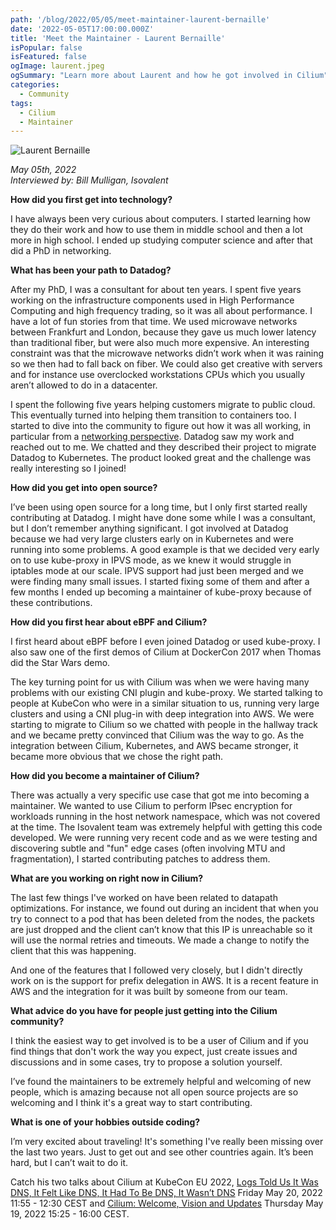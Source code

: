 ```yaml
---
path: '/blog/2022/05/05/meet-maintainer-laurent-bernaille'
date: '2022-05-05T17:00:00.000Z'
title: 'Meet the Maintainer - Laurent Bernaille'
isPopular: false
isFeatured: false
ogImage: laurent.jpeg
ogSummary: "Learn more about Laurent and how he got involved in Cilium"
categories:
  - Community
tags:
  - Cilium
  - Maintainer
---
```


![Laurent Bernaille](laurent.jpg)

*May 05th, 2022*  
*Interviewed by: Bill Mulligan, Isovalent*

**How did you first get into technology?**

I have always been very curious about computers. I started learning how they do their work and how to use them in middle school and then a lot more in high school. I ended up studying computer science and after that did a PhD in networking.

**What has been your path to Datadog?**

After my PhD, I was a consultant for about ten years. I spent five years working on the infrastructure components used in High Performance Computing and high frequency trading, so it was all about performance. I have a lot of fun stories from that time. We used microwave networks between Frankfurt and London, because they gave us much lower latency than traditional fiber, but were also much more expensive. An interesting constraint was that the microwave networks didn’t work when it was raining so we then had to fall back on fiber. We could also get creative with servers and for instance use overclocked workstations CPUs which you usually aren’t allowed to do in a datacenter.

I spent the following five years helping customers migrate to public cloud. This eventually turned into helping them transition to containers too. I started to dive into the community to figure out how it was all working, in particular from a [networking perspective](https://www.youtube.com/watch?v=b3XDl0YsVsg). Datadog saw my work and reached out to me. We chatted and they described their project to migrate Datadog to Kubernetes. The product looked great and the challenge was really interesting so I joined!

**How did you get into open source?**

I’ve been using open source for a long time, but I only first started really contributing at Datadog. I might have done some while I was a consultant, but I don’t remember anything significant. I got involved at Datadog because we had very large clusters early on in Kubernetes and were running into some problems. A good example is that we decided very early on to use kube-proxy in IPVS mode, as we knew it would struggle in iptables mode at our scale. IPVS support had just been merged and we were finding many small issues. I started fixing some of them and after a few months I ended up becoming a maintainer of kube-proxy because of these contributions.

**How did you first hear about eBPF and Cilium?**

I first heard about eBPF before I even joined Datadog or used kube-proxy. I also saw one of the first demos of Cilium at DockerCon 2017 when Thomas did the Star Wars demo.

The key turning point for us with Cilium was when we were having many problems with our existing CNI plugin and kube-proxy. We started talking to people at KubeCon who were in a similar situation to us, running very large clusters and using a CNI plug-in with deep integration into AWS. We were starting to migrate to Cilium so we chatted with people in the hallway track and we became pretty convinced that Cilium was the way to go. As the integration between Cilium, Kubernetes, and AWS became stronger, it became more obvious that we chose the right path.

**How did you become a maintainer of Cilium?**

There was actually a very specific use case that got me into becoming a maintainer. We wanted to use Cilium to perform IPsec encryption for workloads running in the host network namespace, which was not covered at the time. The Isovalent team was extremely helpful with getting this code developed.  We were running very recent code and as we were testing and discovering subtle and "fun" edge cases (often involving MTU and fragmentation), I started contributing patches to address them. 

**What are you working on right now in Cilium?**

The last few things I've worked on have been related to datapath optimizations. For instance, we found out during an incident that when you try to connect to a pod that has been deleted from the nodes, the packets are just dropped and the client can’t know that this IP is unreachable so it will use the normal retries and timeouts. We made a change to notify the client that this was happening.

And one of the features that I followed very closely, but I didn't directly work on is the support for prefix delegation in AWS. It is a recent feature in AWS and the integration for it was built by someone from our team.

**What advice do you have for people just getting into the Cilium community?**

I think the easiest way to get involved is to be a user of Cilium and if you find things that don't work the way you expect, just create issues and discussions and in some cases, try to propose a solution yourself.

I’ve found the maintainers to be extremely helpful and welcoming of new people, which is amazing because not all open source projects are so welcoming and I think it's a great way to start contributing.

**What is one of your hobbies outside coding?**

I’m very excited about traveling! It's something I've really been missing over the last two years. Just to get out and see other countries again. It’s been hard, but I can’t wait to do it.

Catch his two talks about Cilium at KubeCon EU 2022, [Logs Told Us It Was DNS, It Felt Like DNS, It Had To Be DNS, It Wasn’t DNS](https://sched.co/ytrw) Friday May 20, 2022 11:55 - 12:30 CEST and [Cilium: Welcome, Vision and Updates](https://sched.co/ytq0) Thursday May 19, 2022 15:25 - 16:00 CEST.
